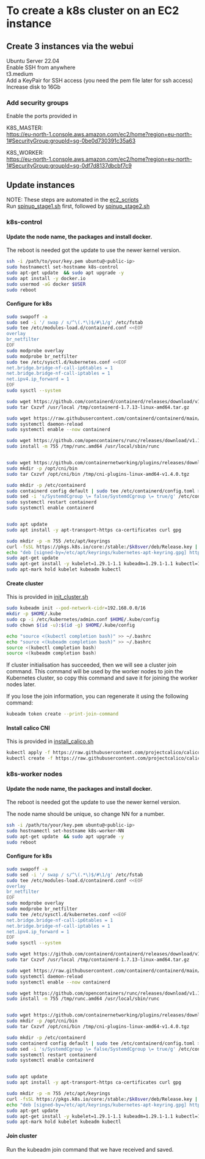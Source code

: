# To create a k8s cluster on an EC2 instance


## Create 3 instances via the webui

Ubuntu Server 22.04  
Enable SSH from anywhere  
t3.medium  
Add a KeyPair for SSH access (you need the pem file later for ssh access)  
Increase disk to 16Gb

### Add security groups

Enable the ports provided in 

K8S_MASTER:  
https://eu-north-1.console.aws.amazon.com/ec2/home?region=eu-north-1#SecurityGroup:groupId=sg-0be0d730391c35a63

K8S_WORKER:  
https://eu-north-1.console.aws.amazon.com/ec2/home?region=eu-north-1#SecurityGroup:groupId=sg-0df7d8137dbcbf7c9

## Update instances


NOTE: These steps are automated in the [ec2_scripts](https://github.com/petedyerarm/cluster-bring-up/tree/main/ec2_scripts)  
Run [spinup_stage1.sh](https://github.com/petedyerarm/cluster-bring-up/tree/main/ec2_scripts/spinup-stage1.sh) first, followed by [spinup_stage2.sh](https://github.com/petedyerarm/cluster-bring-up/tree/main/ec2_scripts/spinup_stage2.sh)


### k8s-control

#### Update the node name, the packages and install docker.  
The reboot is needed got the update to use the newer kernel version.

```bash
ssh -i /path/to/your/key.pem ubuntu@<public-ip> 
sudo hostnamectl set-hostname k8s-control
sudo apt-get update  && sudo apt upgrade -y
sudo apt install -y docker.io
sudo usermod -aG docker $USER
sudo reboot
```

#### Configure for k8s

```bash
sudo swapoff -a
sudo sed -i '/ swap / s/^\(.*\)$/#\1/g' /etc/fstab
sudo tee /etc/modules-load.d/containerd.conf <<EOF
overlay
br_netfilter
EOF
sudo modprobe overlay
sudo modprobe br_netfilter
sudo tee /etc/sysctl.d/kubernetes.conf <<EOF
net.bridge.bridge-nf-call-ip6tables = 1
net.bridge.bridge-nf-call-iptables = 1
net.ipv4.ip_forward = 1
EOF
sudo sysctl --system

sudo wget https://github.com/containerd/containerd/releases/download/v1.7.13/containerd-1.7.13-linux-amd64.tar.gz -P /tmp
sudo tar Cxzvf /usr/local /tmp/containerd-1.7.13-linux-amd64.tar.gz

sudo wget https://raw.githubusercontent.com/containerd/containerd/main/containerd.service -P /etc/systemd/system
sudo systemctl daemon-reload
sudo systemctl enable --now containerd

sudo wget https://github.com/opencontainers/runc/releases/download/v1.1.12/runc.amd64 -P /tmp
sudo install -m 755 /tmp/runc.amd64 /usr/local/sbin/runc


sudo wget https://github.com/containernetworking/plugins/releases/download/v1.4.0/cni-plugins-linux-amd64-v1.4.0.tgz -P /tmp
sudo mkdir -p /opt/cni/bin
sudo tar Cxzvf /opt/cni/bin /tmp/cni-plugins-linux-amd64-v1.4.0.tgz

sudo mkdir -p /etc/containerd
sudo containerd config default | sudo tee /etc/containerd/config.toml >/dev/null 2>&1
sudo sed -i 's/SystemdCgroup \= false/SystemdCgroup \= true/g' /etc/containerd/config.toml
sudo systemctl restart containerd
sudo systemctl enable containerd


sudo apt update
sudo apt install -y apt-transport-https ca-certificates curl gpg

sudo mkdir -p -m 755 /etc/apt/keyrings
curl -fsSL https://pkgs.k8s.io/core:/stable:/$k8sver/deb/Release.key | sudo gpg --dearmor -o /etc/apt/keyrings/kubernetes-apt-keyring.gpg
echo "deb [signed-by=/etc/apt/keyrings/kubernetes-apt-keyring.gpg] https://pkgs.k8s.io/core:/stable:/$k8sver/deb/ /" | sudo tee /etc/apt/sources.list.d/kubernetes.list
sudo apt-get update
sudo apt-get install -y kubelet=1.29.1-1.1 kubeadm=1.29.1-1.1 kubectl=1.29.1-1.1
sudo apt-mark hold kubelet kubeadm kubectl
```

#### Create cluster
This is provided in [init_cluster.sh](https://github.com/petedyerarm/cluster-bring-up/tree/main/ec2_scripts/init_cluster.sh)  

```bash
sudo kubeadm init --pod-network-cidr=192.168.0.0/16
mkdir -p $HOME/.kube
sudo cp -i /etc/kubernetes/admin.conf $HOME/.kube/config
sudo chown $(id -u):$(id -g) $HOME/.kube/config

echo "source <(kubectl completion bash)" >> ~/.bashrc
echo "source <(kubeadm completion bash)" >> ~/.bashrc
source <(kubectl completion bash)
source <(kubeadm completion bash)
```

If cluster initialisation has succeeded, then we will see a cluster join command. This command will be used by the worker nodes to join the Kubernetes cluster, so copy this command and save it for joining the worker nodes later. 

If you lose the join information, you can regenerate it using the following command:
```bash
kubeadm token create --print-join-command
```


#### Install calico CNI
This is provided in [install_calico.sh](https://github.com/petedyerarm/cluster-bring-up/tree/main/ec2_scripts/install_calico.sh)


```bash
kubectl apply -f https://raw.githubusercontent.com/projectcalico/calico/v3.25.0/manifests/calico.yaml
kubectl create -f https://raw.githubusercontent.com/projectcalico/calico/v3.25.0/manifests/tigera-operator.yaml
```


### k8s-worker nodes

#### Update the node name, the packages and install docker.  
The reboot is needed got the update to use the newer kernel version.

The node name should be unique, so change NN for a number.  

```bash
ssh -i /path/to/your/key.pem ubuntu@<public-ip> 
sudo hostnamectl set-hostname k8s-worker-NN
sudo apt-get update  && sudo apt upgrade -y
sudo reboot
```

#### Configure for k8s

```bash
sudo swapoff -a
sudo sed -i '/ swap / s/^\(.*\)$/#\1/g' /etc/fstab
sudo tee /etc/modules-load.d/containerd.conf <<EOF
overlay
br_netfilter
EOF
sudo modprobe overlay
sudo modprobe br_netfilter
sudo tee /etc/sysctl.d/kubernetes.conf <<EOF
net.bridge.bridge-nf-call-ip6tables = 1
net.bridge.bridge-nf-call-iptables = 1
net.ipv4.ip_forward = 1
EOF
sudo sysctl --system

sudo wget https://github.com/containerd/containerd/releases/download/v1.7.13/containerd-1.7.13-linux-amd64.tar.gz -P /tmp
sudo tar Cxzvf /usr/local /tmp/containerd-1.7.13-linux-amd64.tar.gz

sudo wget https://raw.githubusercontent.com/containerd/containerd/main/containerd.service -P /etc/systemd/system
sudo systemctl daemon-reload
sudo systemctl enable --now containerd

sudo wget https://github.com/opencontainers/runc/releases/download/v1.1.12/runc.amd64 -P /tmp
sudo install -m 755 /tmp/runc.amd64 /usr/local/sbin/runc


sudo wget https://github.com/containernetworking/plugins/releases/download/v1.4.0/cni-plugins-linux-amd64-v1.4.0.tgz -P /tmp
sudo mkdir -p /opt/cni/bin
sudo tar Cxzvf /opt/cni/bin /tmp/cni-plugins-linux-amd64-v1.4.0.tgz

sudo mkdir -p /etc/containerd
sudo containerd config default | sudo tee /etc/containerd/config.toml >/dev/null 2>&1
sudo sed -i 's/SystemdCgroup \= false/SystemdCgroup \= true/g' /etc/containerd/config.toml
sudo systemctl restart containerd
sudo systemctl enable containerd


sudo apt update
sudo apt install -y apt-transport-https ca-certificates curl gpg

sudo mkdir -p -m 755 /etc/apt/keyrings
curl -fsSL https://pkgs.k8s.io/core:/stable:/$k8sver/deb/Release.key | sudo gpg --dearmor -o /etc/apt/keyrings/kubernetes-apt-keyring.gpg
echo "deb [signed-by=/etc/apt/keyrings/kubernetes-apt-keyring.gpg] https://pkgs.k8s.io/core:/stable:/$k8sver/deb/ /" | sudo tee /etc/apt/sources.list.d/kubernetes.list
sudo apt-get update
sudo apt-get install -y kubelet=1.29.1-1.1 kubeadm=1.29.1-1.1 kubectl=1.29.1-1.1
sudo apt-mark hold kubelet kubeadm kubectl
```

#### Join cluster
Run the kubeadm join command that we have received and saved.

